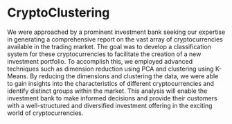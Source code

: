 # CryptoClustering
 
We were approached by a prominent investment bank seeking our expertise in generating a comprehensive report on the vast array of cryptocurrencies available in the trading market. The goal was to develop a classification system for these cryptocurrencies to facilitate the creation of a new investment portfolio. To accomplish this, we employed advanced techniques such as dimension reduction using PCA and clustering using K-Means. By reducing the dimensions and clustering the data, we were able to gain insights into the characteristics of different cryptocurrencies and identify distinct groups within the market. This analysis will enable the investment bank to make informed decisions and provide their customers with a well-structured and diversified investment offering in the exciting world of cryptocurrencies.
